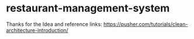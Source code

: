 # restaurant-management-system

Thanks for the Idea and reference links:
https://pusher.com/tutorials/clean-architecture-introduction/


